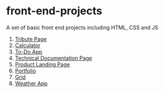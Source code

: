 # front-end-projects
A set of basic front end projects including HTML, CSS and JS

1) [Tribute Page](https://shubham-purohit.github.io/front-end-projects/tribute-page/index.html)
2) [Calculator](https://shubham-purohit.github.io/front-end-projects/calculator/index.html)
3) [To-Do App](https://shubham-purohit.github.io/front-end-projects/todo_app/index.html)
4) [Technical Documentation Page](https://shubham-purohit.github.io/front-end-projects/documentation-page/index.html)
5) [Product Landing Page](https://shubham-purohit.github.io/front-end-projects/landing-page/index.html)
6) [Portfolio](https://shubham-purohit.github.io/front-end-projects/portfolio/index.html)
7) [Grid](https://shubham-purohit.github.io/front-end-projects/grid/index.html)
8) [Weather App](https://shubham-purohit.github.io/front-end-projects/weather-app/index.html)
